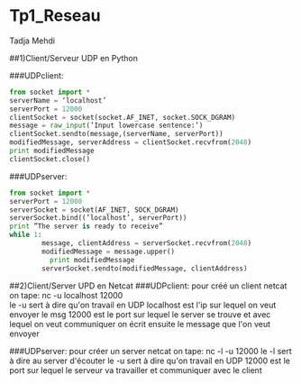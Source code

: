 # Tp1_Reseau

Tadja Mehdi

##1)Client/Serveur UDP en Python

###UDPclient:
```python
from socket import *
serverName = ‘localhost’ 
serverPort = 12000 
clientSocket = socket(socket.AF_INET, socket.SOCK_DGRAM)  
message = raw_input(’Input lowercase sentence:’) 
clientSocket.sendto(message,(serverName, serverPort))
modifiedMessage, serverAddress = clientSocket.recvfrom(2048)                  
print modifiedMessage
clientSocket.close()
```
###UDPserver:
```python
from socket import *
serverPort = 12000
serverSocket = socket(AF_INET, SOCK_DGRAM)
serverSocket.bind((’localhost’, serverPort))
print ”The server is ready to receive”
while 1:
     	message, clientAddress = serverSocket.recvfrom(2048)
     	modifiedMessage = message.upper()
          print modifiedMessage
    	serverSocket.sendto(modifiedMessage, clientAddress)
```    
##2)Client/Server UPD en Netcat
###UDPclient:
pour créé un client netcat on tape: nc -u localhost 12000   
le -u sert à dire qu'on travail en UDP
localhost est l'ip sur lequel on veut envoyer le msg
12000 est le port sur lequel le server se trouve et avec lequel on veut communiquer
on écrit ensuite le message que l'on veut envoyer

###UDPserver:
pour créer un server netcat on tape: nc -l -u 12000
le -l sert à dire au server d'écouter 
le -u sert à dire qu'on travail en UDP
12000 est le port sur lequel le serveur va travailler et communiquer avec le client

